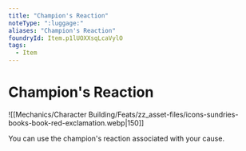 ```yaml
---
title: "Champion's Reaction"
noteType: ":luggage:"
aliases: "Champion's Reaction"
foundryId: Item.p1lUOXXsqLcaVylO
tags:
  - Item
---
```


# Champion's Reaction
![[Mechanics/Character Building/Feats/zz_asset-files/icons-sundries-books-book-red-exclamation.webp|150]]

You can use the champion's reaction associated with your cause.
